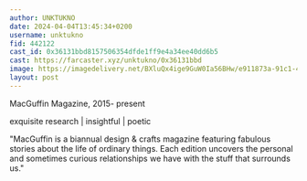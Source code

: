 ```yaml
---
author: UNKTUKNO
date: 2024-04-04T13:45:34+0200
username: unktukno
fid: 442122
cast_id: 0x36131bbd8157506354dfde1ff9e4a34ee40dd6b5
cast: https://farcaster.xyz/unktukno/0x36131bbd
image: https://imagedelivery.net/BXluQx4ige9GuW0Ia56BHw/e911873a-91c1-45ca-d6fd-0efb48769200/original
layout: post
---
```


MacGuffin Magazine, 2015- present

exquisite research | insightful | poetic

"MacGuffin is a biannual design & crafts magazine featuring fabulous stories about the life of ordinary things. Each edition uncovers the personal and sometimes curious relationships we have with the stuff that surrounds us."

<img src='https://imagedelivery.net/BXluQx4ige9GuW0Ia56BHw/e911873a-91c1-45ca-d6fd-0efb48769200/original' alt='' referrerpolicy='no-referrer'/>
<img src='https://imagedelivery.net/BXluQx4ige9GuW0Ia56BHw/29c45177-b963-4aa7-9de9-60e6c7f77200/original' alt='' referrerpolicy='no-referrer'/>
